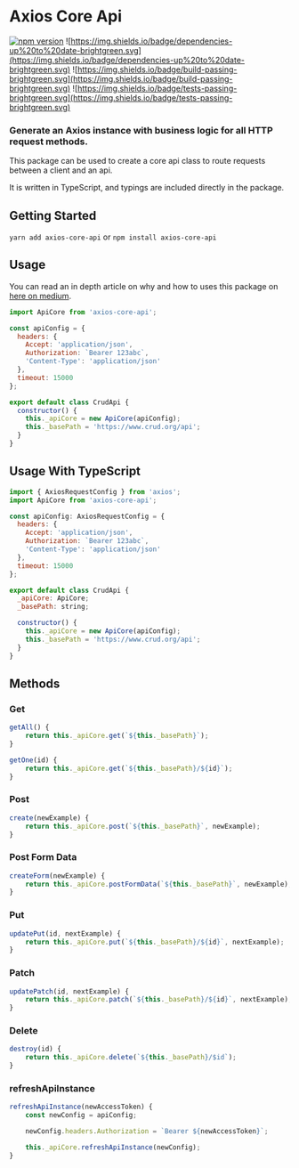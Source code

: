 # Axios Core Api

[![npm version](https://badge.fury.io/js/axios-core-api.svg)](https://badge.fury.io/js/axios-core-api)
![https://img.shields.io/badge/dependencies-up%20to%20date-brightgreen.svg](https://img.shields.io/badge/dependencies-up%20to%20date-brightgreen.svg)
![https://img.shields.io/badge/build-passing-brightgreen.svg](https://img.shields.io/badge/build-passing-brightgreen.svg)
![https://img.shields.io/badge/tests-passing-brightgreen.svg](https://img.shields.io/badge/tests-passing-brightgreen.svg)

### Generate an Axios instance with business logic for all HTTP request methods.

This package can be used to create a core api class to route requests between a client and an api.

It is written in TypeScript, and typings are included directly in the package.

## Getting Started

`yarn add axios-core-api` or `npm install axios-core-api`

## Usage

You can read an in depth article on why and how to uses this package on [here on medium](https://medium.com/hello-high-seas/axios-core-api-object-oriented-javascript-love-effb37f14cd0).

```javascript
import ApiCore from 'axios-core-api';

const apiConfig = {
  headers: {
    Accept: 'application/json',
    Authorization: `Bearer 123abc`,
    'Content-Type': 'application/json'
  },
  timeout: 15000
};

export default class CrudApi {
  constructor() {
    this._apiCore = new ApiCore(apiConfig);
    this._basePath = 'https://www.crud.org/api';
  }
}
```

## Usage With TypeScript

```javascript
import { AxiosRequestConfig } from 'axios';
import ApiCore from 'axios-core-api';

const apiConfig: AxiosRequestConfig = {
  headers: {
    Accept: 'application/json',
    Authorization: `Bearer 123abc`,
    'Content-Type': 'application/json'
  },
  timeout: 15000
};

export default class CrudApi {
  _apiCore: ApiCore;
  _basePath: string;

  constructor() {
    this._apiCore = new ApiCore(apiConfig);
    this._basePath = 'https://www.crud.org/api';
  }
}
```

## Methods

### Get

```javascript
getAll() {
    return this._apiCore.get(`${this._basePath}`);
}

getOne(id) {
    return this._apiCore.get(`${this._basePath}/${id}`);
}
```

### Post

```javascript
create(newExample) {
    return this._apiCore.post(`${this._basePath}`, newExample);
}
```

### Post Form Data

```javascript
createForm(newExample) {
    return this._apiCore.postFormData(`${this._basePath}`, newExample);
}
```

### Put

```javascript
updatePut(id, nextExample) {
    return this._apiCore.put(`${this._basePath}/${id}`, nextExample);
}
```

### Patch

```javascript
updatePatch(id, nextExample) {
    return this._apiCore.patch(`${this._basePath}/${id}`, nextExample);
}
```

### Delete

```javascript
destroy(id) {
    return this._apiCore.delete(`${this._basePath}/$id`);
}
```

### refreshApiInstance

```javascript
refreshApiInstance(newAccessToken) {
    const newConfig = apiConfig;

    newConfig.headers.Authorization = `Bearer ${newAccessToken}`;

    this._apiCore.refreshApiInstance(newConfig);
}
```
